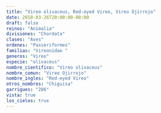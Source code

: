 ```yaml
---
title: "Vireo olivaceus, Red-eyed Vireo, Vireo Ojirrojo"
date: 2018-03-26T20:00:00-00:00
draft: false
reinos: "Animalia"
divisiones: "Chordata"
clases: "Aves"
ordenes: "Passeriformes"
familias: "Vireonidae "
generos: "Vireo"
especie: "olivaceus"
nombre_cientifico: "Vireo olivaceus"
nombre_comun: "Vireo Ojirrojo"
nombre_ingles: "Red-eyed Vireo"
otros_nombres: "Chiguisa"
garrigues: "286"
vista: true
los_cielos: true
---
```

